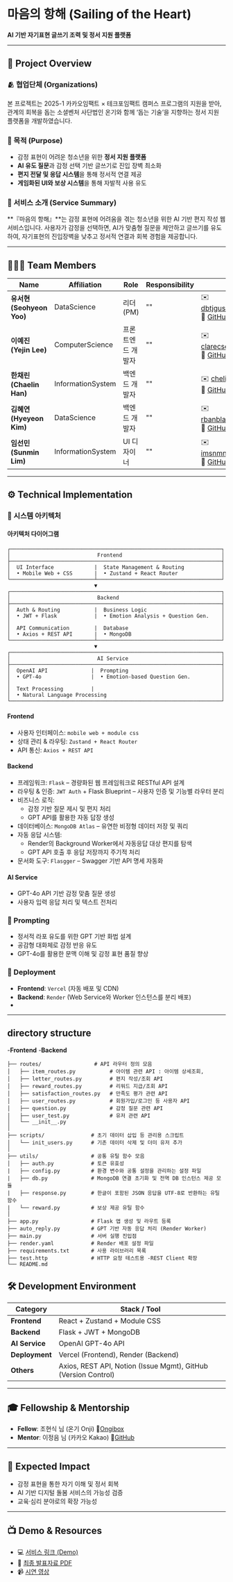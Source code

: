 # 마음의 항해 (Sailing of the Heart)
**AI 기반 자기표현 글쓰기 조력 및 정서 지원 플랫폼**  

---

## 🌊 Project Overview
### 🫂 협업단체 (Organizations)
본 프로젝트는 2025-1 카카오임팩트 × 테크포임팩트 캠퍼스 프로그램의 지원을 받아, 관계의 회복을 돕는 소셜벤처 사단법인 온기와 함께 ‘돕는 기술’을 지향하는 정서 지원 플랫폼을 개발하였습니다.

### 🎯 목적 (Purpose)
- 감정 표현이 어려운 청소년을 위한 **정서 지원 플랫폼**
- **AI 유도 질문**과 감정 선택 기반 글쓰기로 진입 장벽 최소화
- **편지 전달 및 응답 시스템**을 통해 정서적 연결 제공
- **게임화된 UI와 보상 시스템**을 통해 자발적 사용 유도

### 📱 서비스 소개 (Service Summary)
**『마음의 항해』**는 감정 표현에 어려움을 겪는 청소년을 위한 AI 기반 편지 작성 웹서비스입니다.
사용자가 감정을 선택하면, AI가 맞춤형 질문을 제안하고 글쓰기를 유도하여,
자기표현의 진입장벽을 낮추고 정서적 연결과 회복 경험을 제공합니다.

---

## 🧑‍🤝‍🧑 Team Members

| Name | Affiliation | Role | Responsibility | Contact |
|------|------|------|----------------|---------|
| **유서현 (Seohyeon Yoo)** | DataScience | 리더 (PM) | "" | ✉️ dbtjgus6988@gmail.com<br>🔗 [GitHub](https://github.com/dbtjgus6988) |
| **이예진 (Yejin Lee)** | ComputerScience | 프론트엔드 개발자 | "" | ✉️ clarecse02@gmail.com<br>🔗 [GitHub](https://github.com/lwjmcn) |
| **한채린 (Chaelin Han)** | InformationSystem | 백엔드 개발자 | "" | ✉️ chelin02@naver.com<br>🔗 [GitHub](https://github.com/han-chaelin) |
| **김혜연 (Hyeyeon Kim)** | DataScience | 백엔드 개발자 | "" | ✉️ rbanbla@hanyang.ac.kr<br>🔗 [GitHub](https://github.com/rbanbla) |
| **임선민 (Sunmin Lim)** | InformationSystem | UI 디자이너 | "" | ✉️ imsnmn24@gmail.com<br>🔗 [GitHub](https://github.com/Sunmin-Lim) |

---
## ⚙️ Technical Implementation

### 🧩 시스템 아키텍처
#### 아키텍처 다이어그램
```plaintext
┌────────────────────────────────────────────────────────────────────┐
│                            Frontend                                │
├────────────────────────────────────────────────────────────────────┤
│  UI Interface             |  State Management & Routing            │
│  • Mobile Web + CSS       |  • Zustand + React Router              │
└───────────────────────────┴────────────────────────────────────────┘
                            ▼
┌────────────────────────────────────────────────────────────────────┐
│                            Backend                                 │
├────────────────────────────────────────────────────────────────────┤
│  Auth & Routing           |  Business Logic                        │
│  • JWT + Flask            |  • Emotion Analysis + Question Gen.    │
│                                                                    │
│  API Communication        |  Database                              │
│  • Axios + REST API       |  • MongoDB                             │
└───────────────────────────┴────────────────────────────────────────┘
                            ▼
┌────────────────────────────────────────────────────────────────────┐
│                            AI Service                              │
├────────────────────────────────────────────────────────────────────┤
│  OpenAI API              |  Prompting                              │
│  • GPT-4o                |  • Emotion-based Question Gen.          │
│                                                                    │
│  Text Processing         |                                         │
│  • Natural Language Processing                                     │
└────────────────────────────────────────────────────────────────────┘
```

#### Frontend
- 사용자 인터페이스: `mobile web + module css`
- 상태 관리 & 라우팅: `Zustand + React Router`
- API 통신: `Axios + REST API`

#### Backend
- 프레임워크: `Flask` – 경량화된 웹 프레임워크로 RESTful API 설계
- 라우팅 & 인증: `JWT Auth` + Flask Blueprint – 사용자 인증 및 기능별 라우터 분리
- 비즈니스 로직:
  - 감정 기반 질문 제시 및 편지 처리
  - GPT API를 활용한 자동 답장 생성
- 데이터베이스: `MongoDB Atlas` – 유연한 비정형 데이터 저장 및 쿼리
- 자동 응답 시스템:  
  - Render의 Background Worker에서 자동응답 대상 편지를 탐색  
  - GPT API 호출 후 응답 저장까지 주기적 처리
- 문서화 도구: `Flasgger` – Swagger 기반 API 명세 자동화

#### AI Service
- GPT-4o API 기반 감정 맞춤 질문 생성
- 사용자 입력 응답 처리 및 텍스트 전처리

### 🤖 Prompting
- 정서적 라포 유도를 위한 GPT 기반 화법 설계
- 공감형 대화체로 감정 반응 유도
- GPT-4o를 활용한 문맥 이해 및 감정 표현 품질 향상

### 🚀 Deployment
- **Frontend**: `Vercel` (자동 배포 및 CDN)
- **Backend**: `Render` (Web Service와 Worker 인스턴스를 분리 배포)
- 
---
## directory structure
-**Frontend**
-**Backend** 
```plaintext
├── routes/                 # API 라우터 정의 모음
│   ├── item_routes.py           # 아이템 관련 API : 아이템 상세조회, 
│   ├── letter_routes.py         # 편지 작성/조회 API
│   ├── reward_routes.py         # 리워드 지급/조회 API
│   ├── satisfaction_routes.py   # 만족도 평가 관련 API
│   ├── user_routes.py           # 회원가입/로그인 등 사용자 API
│   ├── question.py              # 감정 질문 관련 API
│   ├── user_test.py             # 유저 관련 API
│   └── __init__.py
│
├── scripts/               # 초기 데이터 삽입 등 관리용 스크립트
│   └── init_users.py      # 기존 데이터 삭제 및 더미 유저 추가
│
├── utils/                 # 공통 유틸 함수 모음
│   ├── auth.py            # 토큰 유효성
|   ├── config.py          # 환경 변수와 공통 설정을 관리하는 설정 파일
|   ├── db.py              # MongoDB 연결 초기화 및 전역 DB 인스턴스 제공 모듈
|   ├── response.py        # 한글이 포함된 JSON 응답을 UTF-8로 반환하는 유틸 함수
|   └── reward.py          # 보상 제공 유틸 함수 
│
├── app.py                 # Flask 앱 생성 및 라우트 등록
├── auto_reply.py          # GPT 기반 자동 응답 처리 (Render Worker)
├── main.py                # 서버 실행 진입점
├── render.yaml            # Render 배포 설정 파일
├── requirements.txt       # 사용 라이브러리 목록
├── test.http              # HTTP 요청 테스트용 -REST Client 확장
└── README.md
```        

## 🛠 Development Environment

| Category   | Stack / Tool |
|------------|--------------|
| **Frontend** | React + Zustand + Module CSS |
| **Backend** | Flask + JWT + MongoDB |
| **AI Service** | OpenAI GPT-4o API |
| **Deployment** | Vercel (Frontend), Render (Backend) |
| **Others** | Axios, REST API, Notion (Issue Mgmt), GitHub (Version Control) |

---

## 🎓 Fellowship & Mentorship
- **Fellow**: 조현식 님 (온기 Onji) 🔗[Ongibox](https://ongibox.co.kr/)
- **Mentor**: 이정음 님 (카카오 Kakao) 🔗[GitHub](https://github.com/jeongum) 

---

## 📌 Expected Impact
- 감정 표현을 통한 자기 이해 및 정서 회복
- AI 기반 디지털 돌봄 서비스의 가능성 검증
- 교육·심리 분야로의 확장 가능성

---

## 📺 Demo & Resources
- 💻 [서비스 링크 (Demo)](https://gominhanyang.vercel.app/signin)
- 📄 [최종 발표자료 PDF](https://drive.google.com/file/d/1YeNR23y816Cup3twf0RxQrPRHCDIaSAY/view?usp=sharing)
- 📹 [시연 영상](https://drive.google.com/drive/u/0/folders/1PTBSqgeTHN83Uz9GSSe9Z2MQQmFQl-Mn) 
